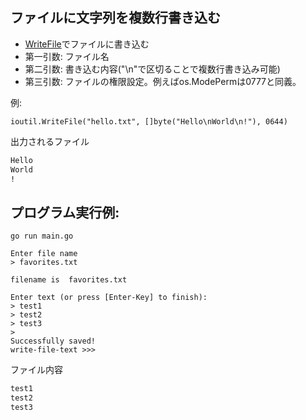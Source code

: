 
## ファイルに文字列を複数行書き込む

- [WriteFile](https://pkg.go.dev/io/ioutil#example-WriteFile)でファイルに書き込む
- 第一引数: ファイル名
- 第二引数: 書き込む内容("\n"で区切ることで複数行書き込み可能)
- 第三引数: ファイルの権限設定。例えばos.ModePermは0777と同義。

例: 
```golang
ioutil.WriteFile("hello.txt", []byte("Hello\nWorld\n!"), 0644)
```

出力されるファイル
```:hello.txt
Hello
World
!
```

## プログラム実行例:


```
go run main.go

Enter file name
> favorites.txt

filename is  favorites.txt

Enter text (or press [Enter-Key] to finish): 
> test1
> test2
> test3
> 
Successfully saved!
write-file-text >>>
```

ファイル内容
```:favorites.txt
test1
test2
test3
```